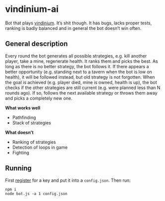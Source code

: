 # vindinium-ai

Bot that plays [vindinium](http://vindinium.org/). It’s shit though. It has bugs, lacks proper tests, ranking is badly balanced and in general the bot doesn’t win often.

## General description

Every round the bot generates all possible strategies, e.g. kill another player, take a mine, regenerate health. It ranks them and picks the best. As long as there is no better strategy, the bot follows it. If there appears a better opportunity (e.g. standing next to a tavern when the bot is low on health), it will be followed instead, but old strategy is not forgotten. When the goal is achieved (e.g. player died, mine is owned, health is up), the bot checks if the other strategies are still current (e.g. were planned less than N rounds ago). If so, follows the next available strategy or throws them away and picks a completely new one.

**What works well**

* Pathfinding
* Stack of strategies

**What doesn’t**

* Ranking of strategies
* Detection of loops in game
* Fighting

## Running

First [register](http://vindinium.org/register) for a key and put it into a `config.json`. Then run:

    npm i
    node bot.js -a 1 config.json
